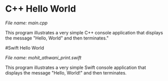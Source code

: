 # C++ Hello World

*File name: main.cpp*

This program illustrates a very simple C++ console application that displays the message "Hello, World" and then terminates."

#Swift Hello World

*File name: mohit_athwani_print.swift*

This program illustrates a very simple Swift console application that displays the message "Hello, World!" and then terminates.
